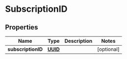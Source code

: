 # SubscriptionID

## Properties
Name | Type | Description | Notes
------------ | ------------- | ------------- | -------------
**subscriptionID** | [**UUID**](UUID.md) |  |  [optional]
